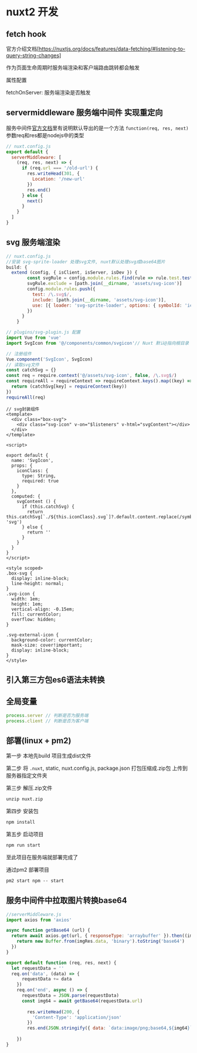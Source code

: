 # nuxt2 开发  

## fetch hook  

官方介绍文档[https://nuxtjs.org/docs/features/data-fetching/#listening-to-query-string-changes]

作为页面生命周期时服务端渲染和客户端路由跳转都会触发  

属性配置

fetchOnServer: 服务端渲染是否触发

## servermiddleware 服务端中间件 实现重定向

服务中间件[官方文档](https://v2.nuxt.com/docs/configuration-glossary/configuration-servermiddleware#the-servermiddleware-property)里有说明默认导出的是一个方法
`function(req, res, next)`
参数req和res都是nodejs中的类型

```js
// nuxt.config.js
export default {
  serverMiddleware: [
    (req, res, next) => {
      if (req.url === '/old-url') {
        res.writeHead(301, {
          Location: '/new-url'
        })
        res.end()
      } else {
        next()
      }
    }
  ]
}
```

## svg 服务端渲染  

```js
// nuxt.config.js
//安装 svg-sprite-loader 处理svg文件, nuxt默认处理svg成base64图片
build: {
  extend (config, { isClient, isServer, isDev }) {
        const svgRule = config.module.rules.find(rule => rule.test.test('.svg'))
        svgRule.exclude = [path.join(__dirname, 'assets/svg-icon')]
        config.module.rules.push({
          test: /\.svg$/,
          include: [path.join(__dirname, 'assets/svg-icon')],
          use: [{ loader: 'svg-sprite-loader', options: { symbolId: 'icon-[name]' } }]
        })
      }
    }
```

```js
// plugins/svg-plugin.js 配置
import Vue from 'vue'
import SvgIcon from '@/components/common/svgicon'// Nuxt 默认@指向根目录

// 注册组件
Vue.component('SvgIcon', SvgIcon)
// 读取svg文件
const catchSvg = {}
const req = require.context('@/assets/svg-icon', false, /\.svg$/)
const requireAll = requireContext => requireContext.keys().map((key) => {
  return (catchSvg[key] = requireContext(key))
})
requireAll(req)
```

```vue
// svg封装组件
<template>
  <div class="box-svg">
    <div class="svg-icon" v-on="$listeners" v-html="svgContent"></div>
  </div>
</template>

<script>

export default {
  name: 'SvgIcon',
  props: {
    iconClass: {
      type: String,
      required: true
    }
  },
  computed: {
    svgContent () {
      if (this.catchSvg) {
        return this.catchSvg[`./${this.iconClass}.svg`]?.default.content.replace(/symbol/g, 'svg')
      } else {
        return ''
      }
    }
  }
}
</script>

<style scoped>
.box-svg {
  display: inline-block;
  line-height: normal;
}
.svg-icon {
  width: 1em;
  height: 1em;
  vertical-align: -0.15em;
  fill: currentColor;
  overflow: hidden;
}

.svg-external-icon {
  background-color: currentColor;
  mask-size: cover!important;
  display: inline-block;
}
</style>

```

## 引入第三方包es6语法未转换

## 全局变量

```js
process.server // 判断是否为服务端
process.client // 判断是否为客户端
```

## 部署(linux + pm2)

第一步 本地先build 项目生成dist文件

第二步 将 `.nuxt`, static, nuxt.config.js, package.json 打包压缩成.zip包 上传到服务器指定文件夹

第三步 解压.zip文件

```cmd
unzip nuxt.zip
```

第四步 安装包

```cmd
npm install
```

第五步 启动项目

```cmd
npm run start
```

至此项目在服务端就部署完成了

通过pm2 部署项目

```cmd
pm2 start npm -- start
```

## 服务中间件中拉取图片转换base64

```js
//serverMiddleware.js
import axios from 'axios'

async function getBase64 (url) {
  return await axios.get(url, { responseType: 'arraybuffer' }).then((imgRes) => {
    return new Buffer.from(imgRes.data, 'binary').toString('base64')
  })
}

export default function (req, res, next) {
  let requestData = ''
  req.on('data', (data) => {
      requestData += data
    })
    req.on('end', async () => {
      requestData = JSON.parse(requestData)
      const img64 = await getBase64(requestData.url)
      
        res.writeHead(200, {
          'Content-Type': 'application/json'
        })
        res.end(JSON.stringify({ data: `data:image/png;base64,${img64}` }))
          
    })
}
```
